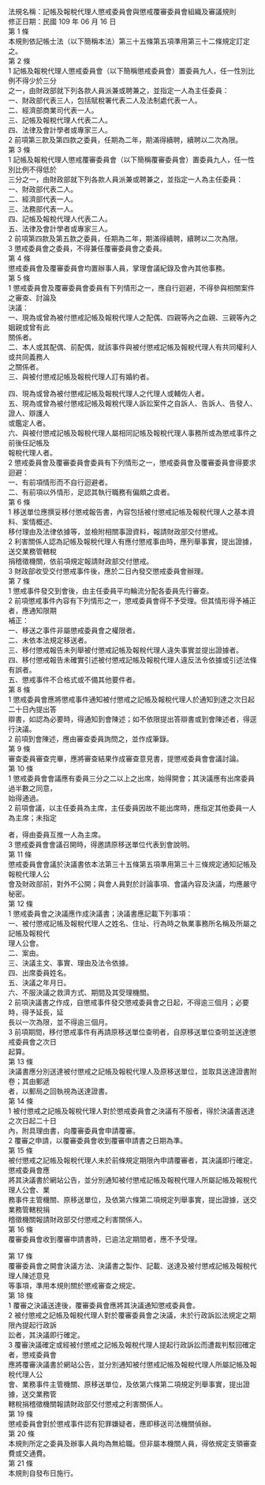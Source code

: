 法規名稱：記帳及報稅代理人懲戒委員會與懲戒覆審委員會組織及審議規則  
修正日期：民國 109 年 06 月 16 日  
第 1 條  
本規則依記帳士法（以下簡稱本法）第三十五條第五項準用第三十二條規定訂定之。  
第 2 條  
1 記帳及報稅代理人懲戒委員會（以下簡稱懲戒委員會）置委員九人，任一性別比例不得少於三分  
之一，由財政部就下列各款人員派兼或聘兼之，並指定一人為主任委員：  
一、財政部代表三人，包括賦稅署代表二人及法制處代表一人。  
二、經濟部商業司代表一人。  
三、記帳及報稅代理人代表二人。  
四、法律及會計學者或專家三人。  
2 前項第三款及第四款之委員，任期為二年，期滿得續聘，續聘以二次為限。  
第 3 條  
1 記帳及報稅代理人懲戒覆審委員會（以下簡稱覆審委員會）置委員九人，任一性別比例不得低於  
三分之一，由財政部就下列各款人員派兼或聘兼之，並指定一人為主任委員：  
一、財政部代表二人。  
二、經濟部代表一人。  
三、法務部代表一人。  
四、記帳及報稅代理人代表二人。  
五、法律及會計學者或專家三人。  
2 前項第四款及第五款之委員，任期為二年，期滿得續聘，續聘以二次為限。  
3 懲戒委員會之委員，不得兼任覆審委員會之委員。  
第 4 條  
懲戒委員會及覆審委員會均置辦事人員，掌理會議紀錄及會內其他事務。  
第 5 條  
1 懲戒委員會及覆審委員會委員有下列情形之一，應自行迴避，不得參與相關案件之審查、討論及  
決議：  
一、現為或曾為被付懲戒記帳及報稅代理人之配偶、四親等內之血親、三親等內之姻親或曾有此  
關係者。  
二、本人或其配偶、前配偶，就該事件與被付懲戒記帳及報稅代理人有共同權利人或共同義務人  
之關係者。  
三、與被付懲戒記帳及報稅代理人訂有婚約者。  


四、現為或曾為被付懲戒記帳及報稅代理人之代理人或輔佐人者。  
五、現為或曾為被付懲戒記帳及報稅代理人訴訟案件之自訴人、告訴人、告發人、證人、辯護人  
或鑑定人者。  
六、與被付懲戒記帳及報稅代理人屬相同記帳及報稅代理人事務所或為懲戒事件之前後任記帳及  
報稅代理人者。  
2 懲戒委員會及覆審委員會委員有下列情形之一，懲戒委員會及覆審委員會得要求迴避：  
一、有前項情形而不自行迴避者。  
二、有前項以外情形，足認其執行職務有偏頗之虞者。  
第 6 條  
1 移送單位應撰妥移付懲戒報告書，內容包括被付懲戒記帳及報稅代理人之基本資料、案情概述、  
移付理由及法律依據等，並檢附相關事證資料，報請財政部交付懲戒。  
2 利害關係人認為記帳及報稅代理人有應付懲戒事由時，應列舉事實，提出證據，送交業務管轄稅  
捐稽徵機關，依前項規定報請財政部交付懲戒。  
3 財政部收受交付懲戒事件後，應於二日內發交懲戒委員會辦理。  
第 7 條  
1 懲戒事件發交到會後，由主任委員平均輪流分配各委員先行審查。  
2 前項懲戒事件內容有下列情形之一，懲戒委員會得不予受理。但其情形得予補正者，應通知限期  
補正：  
一、移送之事件非屬懲戒委員會之權限者。  
二、未依本法規定移送者。  
三、移付懲戒報告未列舉被付懲戒記帳及報稅代理人違失事實並提出證據者。  
四、移付懲戒報告未確實引述被付懲戒記帳及報稅代理人違反法令依據或引述法條有誤者。  
五、懲戒事件不合格式或不備其他要件者。  
第 8 條  
1 懲戒委員會應將懲戒事件通知被付懲戒之記帳及報稅代理人於通知到達之次日起二十日內提出答  
辯書，如認為必要時，得通知到會陳述；如不依限提出答辯書或到會陳述者，得逕行決議。  
2 前項到會陳述，應由審查委員詢問之，並作成筆錄。  
第 9 條  
審查委員審查完畢，應將審查結果作成審查意見書，提懲戒委員會會議討論。  
第 10 條  
1 懲戒委員會會議應有委員三分之二以上之出席，始得開會；其決議應有出席委員過半數之同意，  
始得通過。  
2 前項會議，以主任委員為主席，主任委員因故不能出席時，應指定其他委員一人為主席；未指定  


者，得由委員互推一人為主席。  
3 懲戒委員會會議召開時，得邀請原移送單位代表到會說明。  
第 11 條  
懲戒委員會會議於決議書依本法第三十五條第五項準用第三十三條規定通知記帳及報稅代理人公  
會及財政部前，對外不公開；與會人員對於討論事項、會議內容及決議，均應嚴守秘密。  
第 12 條  
1 懲戒委員會之決議應作成決議書；決議書應記載下列事項：  
一、被付懲戒記帳及報稅代理人之姓名、住址、行為時之執業事務所名稱及所屬之記帳及報稅代  
理人公會。  
二、案由。  
三、決議主文、事實、理由及法令依據。  
四、出席委員姓名。  
五、決議之年月日。  
六、不服決議之救濟方式、期間及其受理機關。  
2 前項決議書之作成，自懲戒事件發交懲戒委員會之日起，不得逾三個月；必要時，得予延長，延  
長以一次為限，並不得逾三個月。  
3 前項期間，移付懲戒事件有再請原移送單位查明者，自原移送單位查明並送達懲戒委員會之次日  
起算。  
第 13 條  
決議書應分別送達被付懲戒之記帳及報稅代理人及原移送單位，並取具送達證書附卷；其由郵遞  
者，以郵局之回執視為送達證書。  
第 14 條  
1 被付懲戒之記帳及報稅代理人對於懲戒委員會之決議有不服者，得於決議書送達之次日起二十日  
內，附具理由書，向覆審委員會申請覆審。  
2 覆審之申請，以覆審委員會收到覆審申請書之日期為準。  
第 15 條  
被付懲戒之記帳及報稅代理人未於前條規定期限內申請覆審者，其決議即行確定。懲戒委員會應  
將其決議書於網站公告，並分別通知被付懲戒記帳及報稅代理人所屬記帳及報稅代理人公會、業  
務事件主管機關、原移送單位，及依第六條第二項規定列舉事實，提出證據，送交業務管轄稅捐  
稽徵機關報請財政部交付懲戒之利害關係人。  
第 16 條  
覆審委員會收到覆審申請書時，已逾法定期間者，應不予受理。  


第 17 條  
覆審委員會之開會決議方法、決議書之製作、記載、送達及被付懲戒記帳及報稅代理人陳述意見  
等事項，準用本規則關於懲戒審查之規定。  
第 18 條  
1 覆審之決議送達後，覆審委員會應將其決議通知懲戒委員會。  
2 被付懲戒之記帳及報稅代理人對於覆審委員會之決議，未於行政訴訟法規定之期限內提起行政訴  
訟者，其決議即行確定。  
3 覆審決議確定或經被付懲戒之記帳及報稅代理人提起行政訴訟而遭裁判駁回確定者，懲戒委員會  
應將覆審決議書於網站公告，並分別通知被付懲戒記帳及報稅代理人所屬記帳及報稅代理人公  
會、業務事件主管機關、原移送單位，及依第六條第二項規定列舉事實，提出證據，送交業務管  
轄稅捐稽徵機關報請財政部交付懲戒之利害關係人。  
第 19 條  
懲戒委員會對於懲戒事件認有犯罪嫌疑者，應即移送司法機關偵辦。  
第 20 條  
本規則所定之委員及辦事人員均為無給職。但非屬本機關人員，得依規定支領審查費或交通費。  
第 21 條  
本規則自發布日施行。  


